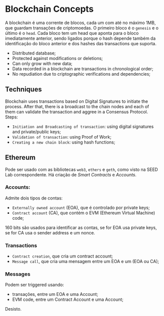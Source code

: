 # Blockchain Concepts

A blockchain é uma corrente de blocos, cada um com até no máximo 1MB, que guardam transações de criptomoedas. O primeiro bloco é o `genesis` e o último é o `head`. Cada bloco tem um head que aponta para o bloco imediatamente anterior, sendo ligados porque o hash depende também da identificação do bloco anterior e dos hashes das transactions que suporta.

- Distributed database;
- Protected against modifications or deletions;
- Can only grow with new data;
- Data recorded in a blockchain are transactions in chronological order;
- No repudiation due to criptographic verifications and dependencies;

## Techniques

Blockchain uses transactions based on Digital Signatures to initiate the process. After that, there is a broadcast to the chain nodes and each of them can validate the transaction and aggree in a Consensus Protocol. Steps:

- `Initiation and Broadcasting of transaction`: using digital signatures and private/public keys;
- `Validation of transaction`: using Proof of Work;
- `Creating a new chain block`: using hash functions;

## Ethereum

Pode ser usado com as bibliotecas `web3`, `ethers` e `geth`, como visto na SEED Lab correspondente. Há criação de *Smart Contracts* e *Accounts*.

### Accounts:

Admite dois tipos de contas:

- `Externally owned account` (EOA), que é controlado por private keys;
- `Contract account` (CA), que contém o EVM (Ethereum Virtual Machine) code;

160 bits são usados para identificar as contas, se for EOA usa private keys, se for CA usa o sender address e um nonce.

### Transactions

- `Contract creation`, que cria um contract account;
- `Message call`, que cria uma mensagem entre um EOA e um (EOA ou CA);

### Messages

Podem ser triggered usando:

- transações, entre um EOA e uma Account;
- EVM code, entre um Contract Account e uma Account;

Desisto.